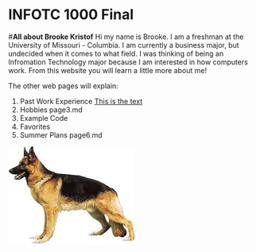 # INFOTC 1000 Final
#**All about Brooke Kristof**
Hi my name is Brooke. I am a freshman at the University of Missouri - Columbia. I am currently a business major, but undecided when it comes to what field. I was thinking of being an Infromation Technology major because I am interested in how computers work. From this website you will learn a little more about me!

The other web pages will explain:
1. Past Work Experience [This is the text](./page2.md)
2. Hobbies page3.md
3. Example Code
4. Favorites
5. Summer Plans page6.md

![Picture Name](./download.jpg)
